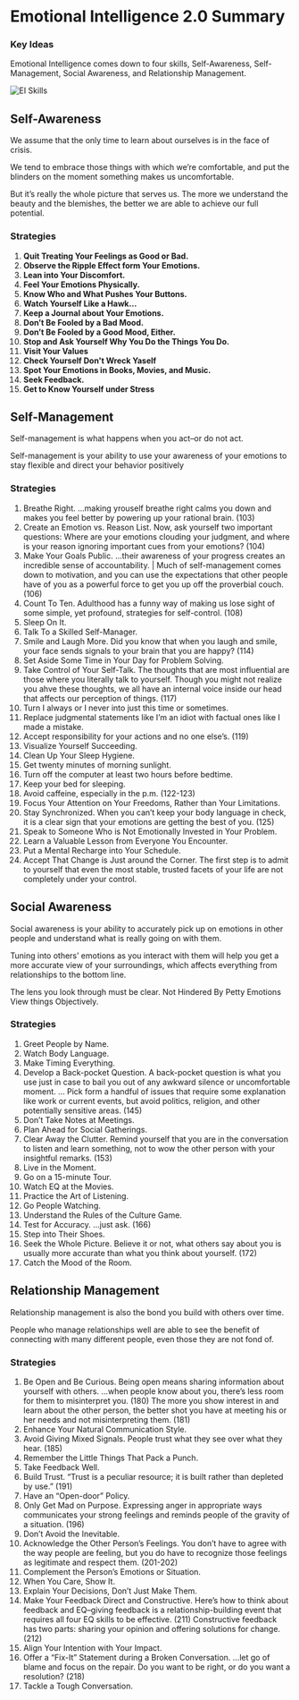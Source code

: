 # Emotional Intelligence 2.0 Summary

### Key Ideas

Emotional Intelligence comes down to four skills, Self-Awareness, Self-Management, Social Awareness, and Relationship Management.

![EI Skills](https://vialogue.files.wordpress.com/2016/09/eq-four-skills.jpg?w=2000&h=)


## Self-Awareness

We assume that the only time to learn about ourselves is in the face of crisis. 

We tend to embrace those things with which we’re comfortable, and put the blinders on the moment something makes us uncomfortable.

But it’s really the whole picture that serves us. The more we understand the beauty and the blemishes, the better we are able to achieve our full potential.


### Strategies

1. **Quit Treating Your Feelings as Good or Bad.**
2. **Observe the Ripple Effect form Your Emotions.**
3. **Lean into Your Discomfort.**
4. **Feel Your Emotions Physically.**
5. **Know Who and What Pushes Your Buttons.**
6. **Watch Yourself Like a Hawk…**
7. **Keep a Journal about Your Emotions.**
8. **Don’t Be Fooled by a Bad Mood.**
9. **Don’t Be Fooled by a Good Mood, Either.**
10. **Stop and Ask Yourself Why You Do the Things You Do.**
11. **Visit Your Values**
12. **Check Yourself Don't Wreck Yaself**
13. **Spot Your Emotions in Books, Movies, and Music.**
14. **Seek Feedback.**
15. **Get to Know Yourself under Stress**


## Self-Management

Self-management is what happens when you act–or do not act.

Self-management is your ability to use your awareness of your emotions to stay flexible and direct your behavior positively

### Strategies 

1. Breathe Right. …making yrouself breathe right calms you down and makes you feel better by powering up your rational brain. (103)
2. Create an Emotion vs. Reason List. Now, ask yourself two important questions: Where are your emotions clouding your judgment, and where is your reason ignoring important cues from your emotions? (104)
3. Make Your Goals Public. …their awareness of your progress creates an incredible sense of accountability. | Much of self-management comes down to motivation, and you can use the expectations that other people have of you as a powerful force to get you up off the proverbial couch. (106)
4. Count To Ten. Adulthood has a funny way of making us lose sight of some simple, yet profound, strategies for self-control. (108)
5. Sleep On It.
6. Talk To a Skilled Self-Manager.
7. Smile and Laugh More. Did you know that when you laugh and smile, your face sends signals to your brain that you are happy? (114)
8. Set Aside Some Time in Your Day for Problem Solving.
9. Take Control of Your Self-Talk. The thoughts that are most influential are those where you literally talk to yourself. Though you might not realize you ahve these thoughts, we all have an internal voice inside our head that affects our perception of things. (117)
10. Turn I always or I never into just this time or sometimes.
11. Replace judgmental statements like I’m an idiot with factual ones like I made a mistake.
12. Accept responsibility for your actions and no one else’s. (119)
13. Visualize Yourself Succeeding.
14. Clean Up Your Sleep Hygiene.
15. Get twenty minutes of morning sunlight.
16. Turn off the computer at least two hours before bedtime.
17. Keep your bed for sleeping.
18. Avoid caffeine, especially in the p.m. (122-123)
19. Focus Your Attention on Your Freedoms, Rather than Your Limitations.
20. Stay Synchronized. When you can’t keep your body language in check, it is a clear sign that your emotions are getting the best of you. (125)
21. Speak to Someone Who is Not Emotionally Invested in Your Problem.
22. Learn a Valuable Lesson from Everyone You Encounter.
23. Put a Mental Recharge into Your Schedule.
24. Accept That Change is Just around the Corner. The first step is to admit to yourself that even the most stable, trusted facets of your life are not completely under your control.


## Social Awareness

Social awareness is your ability to accurately pick up on emotions in other people and understand what is really going on with them.

Tuning into others’ emotions as you interact with them will help you get a more accurate view of your surroundings, which affects everything from relationships to the bottom line. 

The lens you look through must be clear. Not Hindered By Petty Emotions View things Objectively.

### Strategies

1. Greet People by Name.
2. Watch Body Language.
3. Make Timing Everything.
4. Develop a Back-pocket Question. A back-pocket question is what you use just in case to bail you out of any awkward silence or uncomfortable moment. … Pick form a handful of issues that require some explanation like work or current events, but avoid politics, religion, and other potentially sensitive areas. (145)
5. Don’t Take Notes at Meetings.
6. Plan Ahead for Social Gatherings.
7. Clear Away the Clutter. Remind yourself that you are in the conversation to listen and learn something, not to wow the other person with your insightful remarks. (153)
8. Live in the Moment.
9. Go on a 15-minute Tour.
10. Watch EQ at the Movies.
11. Practice the Art of Listening.
12. Go People Watching.
13. Understand the Rules of the Culture Game.
14. Test for Accuracy. …just ask. (166)
15. Step into Their Shoes.
16. Seek the Whole Picture. Believe it or not, what others say about you is usually more accurate than what you think about yourself. (172)
17. Catch the Mood of the Room.


## Relationship Management

Relationship management is also the bond you build with others over time. 

People who manage relationships well are able to see the benefit of connecting with many different people, even those they are not fond of. 

### Strategies

1. Be Open and Be Curious. Being open means sharing information about yourself with others. …when people know about you, there’s less room for them to misinterpret you. (180) The more you show interest in and learn about the other person, the better shot you have at meeting his or her needs and not misinterpreting them. (181)
2. Enhance Your Natural Communication Style.
3. Avoid Giving Mixed Signals. People trust what they see over what they hear. (185)
4. Remember the Little Things That Pack a Punch.
5. Take Feedback Well.
6. Build Trust. “Trust is a peculiar resource; it is built rather than depleted by use.” (191)
7. Have an “Open-door” Policy.
8. Only Get Mad on Purpose. Expressing anger in appropriate ways communicates your strong feelings and reminds people of the gravity of a situation. (196)
9. Don’t Avoid the Inevitable.
10. Acknowledge the Other Person’s Feelings. You don’t have to agree with the way people are feeling, but you do have to recognize those feelings as legitimate and respect them. (201-202)
11. Complement the Person’s Emotions or Situation.
12. When You Care, Show It.
13. Explain Your Decisions, Don’t Just Make Them.
14. Make Your Feedback Direct and Constructive. Here’s how to think about feedback and EQ–giving feedback is a relationship-building event that requires all four EQ skills to be effective. (211) Constructive feedback has two parts: sharing your opinion and offering solutions for change. (212)
15. Align Your Intention with Your Impact.
16. Offer a “Fix-It” Statement during a Broken Conversation. …let go of blame and focus on the repair. Do you want to be right, or do you want a resolution? (218)
17. Tackle a Tough Conversation.







